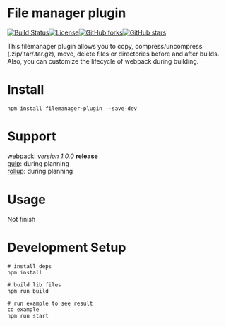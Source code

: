 # File manager plugin

[![Build Status](https://travis-ci.org/xianweics/filemanager-plugin.svg?branch=master)](https://travis-ci.org/xianweics/filemanager-plugin)[![License](https://img.shields.io/badge/license-MIT-brightgreen.svg)](https://github.com/xianweics/filemanager-plugin/blob/master/LICENSE)[![GitHub forks](https://img.shields.io/github/forks/xianweics/filemanager-plugin?color=brightgreen)](https://github.com/xianweics/filemanager-plugin/network)[![GitHub stars](https://img.shields.io/github/stars/xianweics/filemanager-plugin?color=brightgreen)](https://github.com/xianweics/filemanager-plugin/stargazers)

This filemanager plugin allows you to copy, compress/uncompress (.zip/.tar/.tar.gz), move, delete files or directories
before and after builds. Also, you can customize the lifecycle of webpack during building.

# Install
`npm install filemanager-plugin --save-dev`

# Support
[webpack](https://www.npmjs.com/search?q=keywords:webpack): *version 1.0.0* **release** <br/>
[gulp](https://www.npmjs.com/search?q=keywords:gulp): during planning <br/>
[rollup](https://www.npmjs.com/search?q=keywords:rollup): during planning <br/>

# Usage
Not finish

# Development Setup
```text
# install deps
npm install

# build lib files
npm run build

# run example to see result
cd example
npm run start
```

